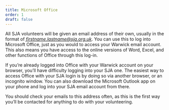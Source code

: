 ```yaml
---
title: Microsoft Office
order: 1
draft: false
---
```

All SJA volunteers will be given an email address of their own, usually in the format of *firstname.lastname@sja.org.uk*. You can use this to log into Microsoft Office, just as you would to access your Warwick email account. This also means you have access to the online versions of Word, Excel, and other functions of Office through this log-in. 

If you’re already logged into Office with your Warwick account on your browser, you’ll have difficulty logging into your SJA one. The easiest way to access Office with your SJA login is by doing so via another browser, or an incognito window. You can also download the Microsoft Outlook app on your phone and log into your SJA email account from there.

You should check your emails to this address often, as this is the first way you’ll be contacted for anything to do with your volunteering.
